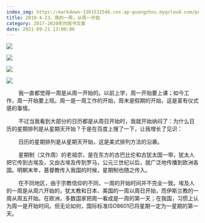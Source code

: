 ```yaml
---
index_img: https://markdown-1301532546.cos.ap-guangzhou.myqcloud.com/peipei_blog/20210921144717.jpeg
title: 2019-4-23，我的一周，从周一开始
category: 2017-2020年的简书文章
date: 2021-09-21 13:00:00
---
```


![](https://markdown-1301532546.cos.ap-guangzhou.myqcloud.com/peipei_blog/20210921144717.jpeg)  



![](https://markdown-1301532546.cos.ap-guangzhou.myqcloud.com/peipei_blog/20210921144721.jpeg)  



![](https://markdown-1301532546.cos.ap-guangzhou.myqcloud.com/peipei_blog/20210921144721.jpeg)  



![](https://markdown-1301532546.cos.ap-guangzhou.myqcloud.com/peipei_blog/20210921144723.jpeg)  



  

        我一直都觉得一周是从周一开始的。以前上学，周一开始要上课；如今工作，周一开始要上班。周一是一周工作的开始，周末是假期的开始，这是富有仪式感的事情。

        不过当我看到大部分的日历都是从周日开始时，我就开始纳闷了：为什么日历的星期排列是从星期天开始？于是在百度上搜了一下，让我增长了见识：

        日历的星期排列是从星期天开始，这是美式排列方法的沿袭。

        星期制（又作周）的老祖宗，是在东方的古巴比伦和古犹太国一带，犹太人把它传到古埃及，又由古埃及传到罗马，公元三世纪以后，就广泛地传播到欧洲各国。明朝末年，基督教传入我国的时候，星期制也随之传入。

        在不同地区，由于宗教信仰的不同，一周的开始时间并不完全一致。埃及人的一周是从周六开始的，犹太教和日本、美国的一周以周日开始，而伊斯兰教的一周从周五开始。在欧洲，多数国家把周一看成是一周的第一天；在我国，习惯上认为周一是开始时间。但无论如何，国际标准ISO8601已将星期一定为一星期的第一天。